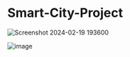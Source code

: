 # Smart-City-Project
![Screenshot 2024-02-19 193600](https://github.com/capofwesh20/Smart-City-Project/assets/35642413/11e305f5-10c7-4cdb-bcf5-fcbe18edb1bd)

![image](https://github.com/capofwesh20/Smart-City-Project/assets/35642413/5edc344f-f00b-42e0-b1e0-64455db1d595)
